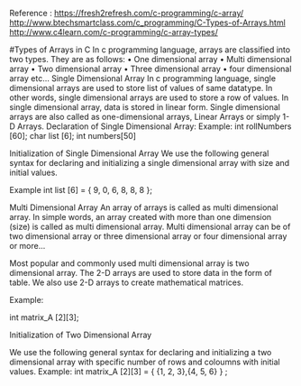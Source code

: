 Reference :
https://fresh2refresh.com/c-programming/c-array/
http://www.btechsmartclass.com/c_programming/C-Types-of-Arrays.html
http://www.c4learn.com/c-programming/c-array-types/

#Types of Arrays in C
In c programming language, arrays are classified into two types. They are as follows:
•	One dimensional array
•	Multi dimensional array
•	Two dimensional array
•	Three dimensional array
•	four dimensional array etc…
Single Dimensional Array
In c programming language, single dimensional arrays are used to store list of values of same datatype. In other words, single dimensional arrays are used to store a row of values. In single dimensional array, data is stored in linear form. Single dimensional arrays are also called as one-dimensional arrays, Linear Arrays or simply 1-D Arrays.
Declaration of Single Dimensional Array:
Example:
int rollNumbers [60];
char list [6];
int numbers[50]


Initialization of Single Dimensional Array
We use the following general syntax for declaring and initializing a single dimensional array with size and initial values.

Example 
int list [6] = { 9, 0, 6, 8, 8, 8 };

Multi Dimensional Array
An array of arrays is called as multi dimensional array. In simple words, an array created with more than one dimension (size) is called as multi dimensional array. Multi dimensional array can be of two dimensional array or three dimensional array or four dimensional array or more...

Most popular and commonly used multi dimensional array is two dimensional array. The 2-D arrays are used to store data in the form of table. We also use 2-D arrays to create mathematical matrices.

Example:

int matrix_A [2][3];

Initialization of Two Dimensional Array

We use the following general syntax for declaring and initializing a two dimensional array with specific number of rows and coloumns with initial values.
Example:
int matrix_A [2][3] = { {1, 2, 3},{4, 5, 6} } ;
